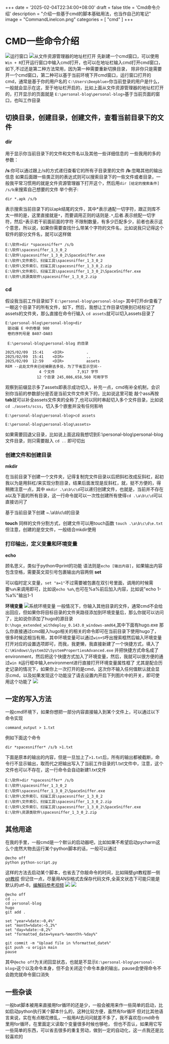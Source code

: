 +++
date = '2025-02-04T22:34:00+08:00'
draft = false
title = 'Cmd命令介绍'
description = "介绍一些基于cmd的脚本基础用法，也当作自己的笔记"
image = "CommandLineIcon.png"
categories = [
    "cmd"
]
+++
# CMD一些命令介绍
![运行窗口](winRopencmd.png)
![从文件资源管理器的地址栏打开](exploreropencmd.png)
先新建一个cmd窗口，可以使用`Win + R`打开运行窗口中输入cmd打开，也可以在地址栏输入cmd打开cmd窗口，如下,不过还是第二种方法常用，因为第一种需要重新切换目录，
除非你只是需要开一个cmd窗口，第二种可以基于当前环境下开cmd窗口，运行窗口打开的cmd，通常是基于你的用户名的
`C:\Users\Deepblue>`你当前登录的用户是什么，一般就会显示在这，至于地址栏开启的，比如上面从文件资源管理器的地址栏打开的，打开显示的页面就是
`E:\personal-blog\personal-blog>`基于当前页面的窗口，也叫工作目录

## 切换目录，创建目录，创建文件，查看当前目录下的文件
### **dir**
用于显示你当前目录下的文件和文件名以及其他一些详细信息的
一些我用的多的参数：

**/s**:你可以通过跟上/s的方式递归查看它的所有子目录里的文件
**/b**:忽略其他的输出信息
如果后面跟一些类正则的表达式则可以搜索目录下的一些文件或者目录，一般我平常习惯用的就是文件资源管理器下打开这个，然后用`dir [给定的搜索条件] /s/b`来搜索自己想要的文件
举个例子:
```DOS
dir *.apk /s/b
```
表示搜索当前目录下的以apk结尾的文件，其中*表示通配一切字符，跟正则库不太一样的是，这里直接就是`*`，而要调用正则的话则是`.*`,后者.表示统配一切字符，然后`*`表示若干前面前面的字符
不限制数量，有多少匹配多少，前者也表示这个意思，所以说，如果你需要查找什么带某个字符的文件名，比如说我只记得这个软件的部分文件名，就可以这样做
```DOS
E:\软件>dir *spacesniffer* /s/b
E:\软件\spacesniffer_1_3_0_2
E:\软件\spacesniffer_1_3_0_2\SpaceSniffer.exe
E:\软件\文件索引、扫描工具\spacesniffer_1_3_0_2
E:\软件\文件索引、扫描工具\spacesniffer_1_3_0_2.zip
E:\软件\文件索引、扫描工具\spacesniffer_1_3_0_2\SpaceSniffer.exe
E:\软件\资源类软件\spacesniffer_1_3_0_2.zip
```

### **cd**
假设我当前工作目录如下
`E:\personal-blog\personal-blog>`
其中打开dir查看了一眼这个目录下的所有文件，如下，然后，我想让工作目录切换到已经标记了assets的文件夹，那么直接在命令行输入
`cd assets`就可以切入assets目录了
```DOS
E:\personal-blog\personal-blog>dir
 驱动器 E 中的卷是 980
 卷的序列号是 B407-DA03

 E:\personal-blog\personal-blog 的目录

2025/02/09  15:41    <DIR>          .
2025/02/09  15:41    <DIR>          ..
2025/02/09  12:59    <DIR>          assets
REM --此处文件夹已经被删去多处，为了节省显示空间--
               4 个文件          7,917 字节
              12 个目录 245,086,658,560 可用字节
```

观察到前缀显示多了assets即表示成功切入，补充一点，cmd有补全机制，会识别你当前的参数部分是否是当前文件文件夹下的，比如说这里可能
敲个ass再按**tab**就可以补全assets文件夹的全称了,也可以同时串起切入多个文件目录，比如说`cd ./assets/scss`，切入多个嵌套并没有任何影响

```DOS
E:\personal-blog\personal-blog>cd assets

E:\personal-blog\personal-blog\assets>
```
如果需要回退父目录，比如说上面这段我想切到E:\personal-blog\personal-blog文件目录，则只需要敲入 `cd ..`
即可切出

### 创建文件和创建目录
**mkdir**

在当前目录下创建一个文件夹，记得复制完文件目录以后把斜杠改成反斜杠，起初我以为是用斜杠/来实现分割目录，结果后面发现是反斜杠，就，挺不方便的，得稍微注意一点，其中
`mkdir .\a\b\c\d`可以递归创建文件，也就是，当前并不存在a以及下面的所有目录，这一行命令就可以一次性创建所有使得`cd .\a\b\c\d`可以直接访问了

基于当前目录下创建 ~.\a\b\c\d的目录

**touch**
同样的文件分割方式，创建文件可以用touch函数
`touch .\a\b\c\d\e.txt`
但注意，创建的是空文件，一般结合mkdir使用

### 打印输出，定义变量和环境变量
**echo**

顾名思义，类似于python中print的功能 语法则是`echo [输出内容]`，如果输出内容包含空格，需要英文双引号包裹输出内容两侧
**set**

可以临时定义变量，`set "a=1"`不过需要被包裹在双引号里面，调用的时候需要`%a%`来调用即可，比如说`echo %a%`,也可在%a%前后加入内容，比如说"echo 1-%a%"输出1-1

**环境变量**
![系统环境变量](environment.png)
一般情况下，你输入其他目录的文件，通常cmd不会给出回应，但如果你将目标目录的文件夹路径添加到环境变量后，那么你就可以访问了，比如说你添加了hugo的源目录
`D:\hugo_extended_withdeploy_0.143.0_windows-amd64`,其中下面有hugo.exe 那么你直接通过cmd敲入hugo相关的相关的命令即可在当前目录下使用hugo了，
很多时候这相当有用，其中环境变量可以通过`win+S`呼出搜索框然后输入环境变量打开对应的设置选项即可，而我，我更懒，我直接新建了一个快捷方式，填入了`C:\Windows\System32\SystemPropertiesAdvanced.exe`
并把快捷方式命名成了environment，然后把这个快捷方式加入了环境变量，然后，我就可以很方便的通过`win R`运行框中输入environment进行直接打开环境变量属性框了
尤其是配合历史记录的情况下，如果你上一次打开的是cmd，这次你不输入任何值默认就会显示cmd，以及如果发现这个功能没了请去设置内开启下列图片中的开关，即可使用这个功能了
![](setting_for_running.png)

## 一定的写入方法
一般cmd环境下，如果你想把一部分内容直接输入到某个文件上，可以通过以下命令实现

`command_output > 1.txt`

例如下面这个命令

`dir *spacesniffer* /s/b >1.txt`

下面是原本的输出的内容，但是一旦加上了`>1.txt`后，所有的输出都被截断，命令行不显示输出，取而代之把输出写入了当前工作目录的1.txt文件中，注意，这个文件也可以不存在，这一行命令会自动新建1.txt文件

```DOS
E:\软件>dir *spacesniffer* /s/b
E:\软件\spacesniffer_1_3_0_2
E:\软件\spacesniffer_1_3_0_2\SpaceSniffer.exe
E:\软件\文件索引、扫描工具\spacesniffer_1_3_0_2
E:\软件\文件索引、扫描工具\spacesniffer_1_3_0_2.zip
E:\软件\文件索引、扫描工具\spacesniffer_1_3_0_2\SpaceSniffer.exe
E:\软件\资源类软件\spacesniffer_1_3_0_2.zip
```

## 其他用途
在我的手里，一般cmd是一个默认的启动器吧，比如如果不希望启动pycharm这么个庞然大物去运行某个python脚本的话，一般可以通过
```DOS
@echo off
python python-script.py
```
这样的方法去启动某个脚本，也省去了你敲命令的时间，比如隔壁git教程那一侧[git教程](https://adeepblue.github.io/p/git%E5%88%9D%E5%A7%8B%E5%8C%96%E8%AE%B0%E5%BD%95/)
但记住一点，尽量用ANSI格式去保存代码文件,全英文状态下可能只能是默认的utf-8，[编解码参考视频](https://www.bilibili.com/video/BV1cB4y177QR)
![](bat-utf-8.png)
![](bat-ANSI.png)
```DOS
@echo off
cd ..
cd personal-blog
hugo
git add .

set "year=%date:~0,4%"
set "month=%date:~5,2%"
set "day=%date:~8,2%"
set "formatted_date=%year%-%month%-%day%"

git commit -m "Upload file in %formatted_date%"
git push -u origin main
pause
```
其中`@echo off`为关闭回显状态，也就是不显示`E:\personal-blog\personal-blog>`这个以及命令本身，但不会关闭这个命令本身的输出，pause会使得命令不会跑完就命令窗口消失

## 一些杂谈
一般bat脚本被用来直接用for循环的还是少，一般会被用来作一些简单的启动，比如启动python执行某个脚本什么的，这种比较方便，虽然有for循环
但对比其他语言来说，实在有点眼花缭乱，一般用AI去问问就差不多了，我不喜欢在cmd命令里用for循环，在里面定义读取个变量很多时候也够呛，
但也不否认，如果用它写一些简单的东西，可以省去很多的重复劳动，做到一定的自动化，这一点我还是比较喜欢的